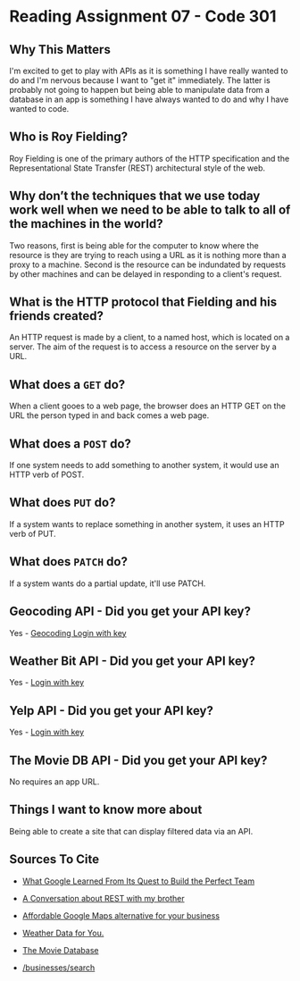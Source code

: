 # Reading Assignment 07 - Code 301

## Why This Matters

I'm excited to get to play with APIs as it is something I have really wanted to do and I'm nervous because I want to "get it" immediately. The latter is probably not going to happen but being able to manipulate data from a database in an app is something I have always wanted to do and why I have wanted to code.

## Who is Roy Fielding?

Roy Fielding is one of the primary authors of the HTTP specification and the Representational State Transfer (REST) architectural style of the web.

## Why don’t the techniques that we use today work well when we need to be able to talk to all of the machines in the world?

Two reasons, first is being able for the computer to know where the resource is they are trying to reach using a URL as it is nothing more than a proxy to a machine. Second is the resource can be indundated by requests by other machines and can be delayed in responding to a client's request.

## What is the HTTP protocol that Fielding and his friends created?

An HTTP request is made by a client, to a named host, which is located on a server. The aim of the request is to access a resource on the server by a URL.

## What does a `GET` do?

When a client gooes to a web page, the browser does an HTTP GET on the URL the person typed in and back comes a web page.

## What does a `POST` do?

If one system needs to add something to another system, it would use an HTTP verb of POST.

## What does `PUT` do?

If a system wants to replace something in another system, it uses an HTTP verb of PUT.

## What does `PATCH` do?

If a system wants do a partial update, it'll use PATCH.

## Geocoding API - Did you get your API key?

Yes - [Geocoding Login with key](https://my.locationiq.com/dashboard/?firstLogin=1)

## Weather Bit API - Did you get your API key?

Yes - [Login with key](https://www.weatherbit.io/account/dashboard)

## Yelp API - Did you get your API key?

Yes - [Login with key](https://www.yelp.com/developers/v3/manage_app?app_created=True)

## The Movie DB API - Did you get your API key?

No requires an app URL.

## Things I want to know more about

Being able to create a site that can display filtered data via an API.

## Sources To Cite

- [What Google Learned From Its Quest to Build the Perfect Team](https://www.nytimes.com/2016/02/28/magazine/what-google-learned-from-its-quest-to-build-the-perfect-team.html)

- [A Conversation about REST with my brother](https://gist.github.com/brookr/5977550)

- [Affordable Google Maps alternative for your business](https://locationiq.com/)

- [Weather Data for You.](https://www.weatherbit.io/)

- [The Movie Database](https://developers.themoviedb.org/3/getting-started/introduction)

- [/businesses/search](https://www.yelp.com/developers/documentation/v3/business_search)
